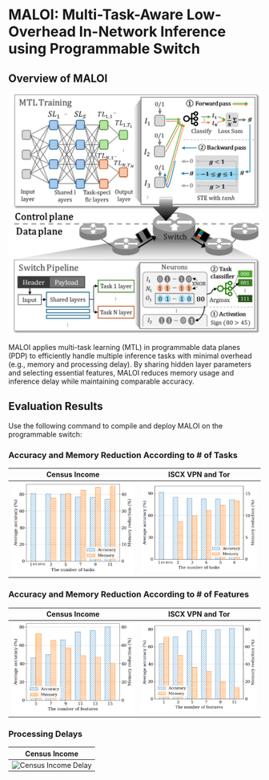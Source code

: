 # MALOI: Multi-Task-Aware Low-Overhead In-Network Inference using Programmable Switch

## Overview of MALOI

<p align="center">
<img src="figures/MTL.png" alt="MALOI Overview" width="600">

MALOI applies multi-task learning (MTL) in programmable data planes (PDP) to efficiently handle multiple inference tasks with minimal overhead (e.g., memory and processing delay). By sharing hidden layer parameters and selecting essential features, MALOI reduces memory usage and inference delay while maintaining comparable accuracy.

## Evaluation Results
Use the following command to compile and deploy MALOI on the programmable switch:

### Accuracy and Memory Reduction According to # of Tasks 
| Census Income | ISCX VPN and Tor | 
|------------------|------------------|
| ![Census Income](figures/graph_1.png) | ![ISCX VPN and Tor](figures/graph_1_network.png) | 

### Accuracy and Memory Reduction According to # of Features 
| Census Income | ISCX VPN and Tor | 
|------------------|------------------|
| ![Census Income](figures/graph_2.png) | ![ISCX VPN and Tor](figures/graph_2_network.png) | 

### Processing Delays 
| Census Income | 
|------------------|
| <img src="figures/figures/graph_3.png" alt="Census Income Delay" width="400"> |

